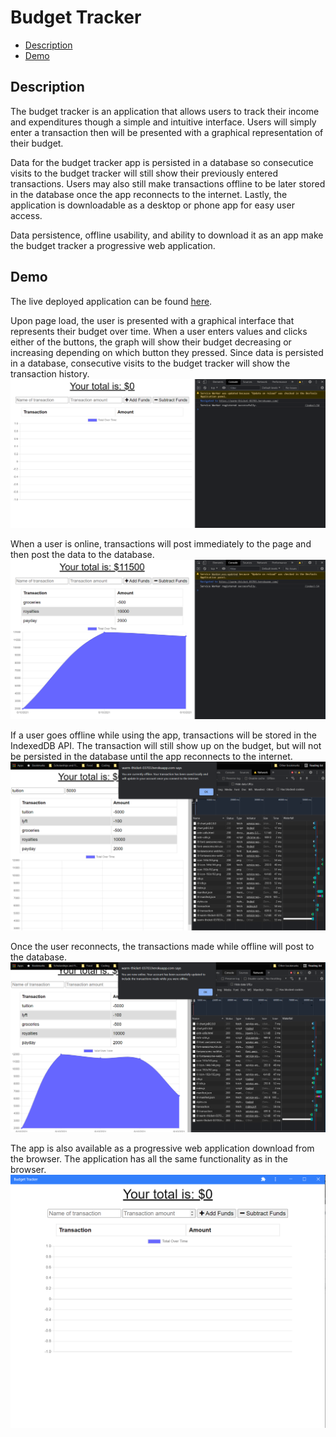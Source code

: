 # Budget Tracker <!-- omit in toc -->

- [Description](#description)
- [Demo](#demo)

## Description

The budget tracker is an application that allows users to track their income and expenditures though a simple and intuitive interface. Users will simply enter a transaction then will be presented with a graphical representation of their budget.

Data for the budget tracker app is persisted in a database so consecutice visits to the budget tracker will still show their previously entered transactions. Users may also still make transactions offline to be later stored in the database once the app reconnects to the internet. Lastly, the application is downloadable as a desktop or phone app for easy user access.

Data persistence, offline usability, and ability to download it as an app make the budget tracker a progressive web application.

## Demo

The live deployed application can be found [here](https://warm-thicket-03703.herokuapp.com/).

Upon page load, the user is presented with a graphical interface that represents their budget over time. When a user enters values and clicks either of the buttons, the graph will show their budget decreasing or increasing depending on which button they pressed. Since data is persisted in a database, consecutive visits to the budget tracker will show the transaction history.
![budget tracker on launch](readme_images/launch.png)

When a user is online, transactions will post immediately to the page and then post the data to the database.
![budget tracker with online transactions added](readme_images/online-transactions.png)

If a user goes offline while using the app, transactions will be stored in the IndexedDB API. The transaction will still show up on the budget, but will not be persisted in the database until the app reconnects to the internet.
![budget tracker with offline transactions added](readme_images/offline-transactions.png)

Once the user reconnects, the transactions made while offline will post to the database.
![budget tracker on reconnect](readme_images/reconnect.png)

The app is also available as a progressive web application download from the browser. The application has all the same functionality as in the browser.
![budget tracker as progressive web application](readme_images/pwa.png)
